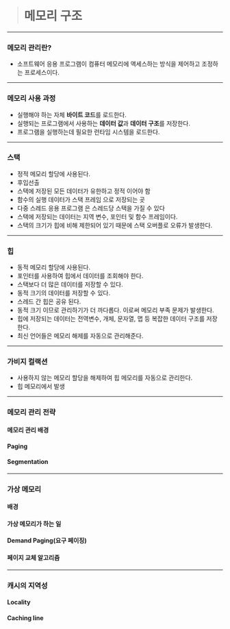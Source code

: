 > # 메모리 구조

---

### 메모리 관리란?

- 소프트웨어 응용 프로그램이 컴퓨터 메모리에 액세스하는 방식을 제어하고 조정하는 프로세스이다.

---

### 메모리 사용 과정

- 실행해야 하는 자체 **바이트 코드**를 로드한다.
- 실행되는 프로그램에서 사용하는 **데이터 값**과 **데이터 구조**를 저장한다.
- 프로그램을 실행하는데 필요한 런타임 시스템을 로드한다.

---

### 스택

- 정적 메모리 할당에 사용된다.
- 후입선출
- 스택에 저장된 모든 데이터가 유한하고 정적 이어야 함
- 함수의 실행 데이터가 스택 프레임 으로 저장되는 곳
- 다중 스레드 응용 프로그램 은 스레드당 스택을 가질 수 있다
- 스택에 저장되는 데이터는 지역 변수, 포인터 및 함수 프레임이다.
- 스택의 크기가 힙에 비해 제한되어 있기 때문에 스택 오버플로 오류가 발생한다.

---

### 힙

- 동적 메모리 할당에 사용된다.
- 포인터를 사용하여 힙에서 데이터를 조회해야 한다.
- 스택보다 더 많은 데이터를 저장할 수 있다.
- 동적 크기의 데이터를 저장할 수 있다.
- 스레드 간 힙은 공유 된다.
- 동적 크기 이므로 관리하기가 더 까다롭다. 이로써 메모리 부족 문제가 발생한다.
- 힙에 저장되는 데이터는 전역변수, 개체, 문자열, 맵 등 복잡한 데이터 구조를 저장한다.
- 최신 언어들은 메모리 해제를 자동으로 관리해준다.

---

### 가비지 컬랙션

- 사용하지 않는 메모리 할당을 해제하여 힙 메모리를 자동으로 관리한다.
- 힙 메모리에서 발생

---

### 메모리 관리 전략

#### 메모리 관리 배경

#### Paging

#### Segmentation
  
---

### 가상 메모리
#### 배경
#### 가상 메모리가 하는 일
#### Demand Paging(요구 페이징)
#### 페이지 교체 알고리즘
  
---

### 캐시의 지역성

#### Locality

#### Caching line
